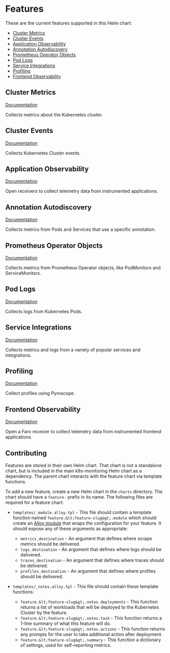 # Features

These are the current features supported in this Helm chart:

-   [Cluster Metrics](#cluster-metrics)
-   [Cluster Events](#cluster-events)
-   [Application Observability](#application-observability)
-   [Annotation Autodiscovery](#annotation-autodiscovery)
-   [Prometheus Operator Objects](#prometheus-operator-objects)
-   [Pod Logs](#pod-logs)
-   [Service Integrations](#service-integrations)
-   [Profiling](#profiling)
-   [Frontend Observability](#frontend-observability)

## Cluster Metrics

[Documentation](https://github.com/grafana/k8s-monitoring-helm/tree/main/charts/feature-cluster-metrics)

Collects metrics about the Kubernetes cluster.

## Cluster Events

[Documentation](https://github.com/grafana/k8s-monitoring-helm/tree/main/charts/feature-cluster-events)

Collects Kubernetes Cluster events.

## Application Observability

[Documentation](https://github.com/grafana/k8s-monitoring-helm/tree/main/charts/feature-application-observability)

Open receivers to collect telemetry data from instrumented applications.

## Annotation Autodiscovery

[Documentation](https://github.com/grafana/k8s-monitoring-helm/tree/main/charts/feature-annotation-autodiscovery)

Collects metrics from Pods and Services that use a specific annotation.

## Prometheus Operator Objects

[Documentation](https://github.com/grafana/k8s-monitoring-helm/tree/main/charts/feature-prometheus-operator-objects)

Collects metrics from Prometheus Operator objects, like PodMonitors and ServiceMonitors.

## Pod Logs

[Documentation](https://github.com/grafana/k8s-monitoring-helm/tree/main/charts/feature-pod-logs)

Collects logs from Kubernetes Pods.

## Service Integrations

[Documentation](https://github.com/grafana/k8s-monitoring-helm/tree/main/charts/feature-integrations)

Collects metrics and logs from a variety of popular services and integrations.

## Profiling

[Documentation](https://github.com/grafana/k8s-monitoring-helm/tree/main/charts/feature-profiling)

Collect profiles using Pyroscope.

## Frontend Observability

[Documentation](https://github.com/grafana/k8s-monitoring-helm/tree/main/charts/feature-frontend-observability)

Open a Faro receiver to collect telemetry data from instrumented frontend applications.

## Contributing

Features are stored in their own Helm chart. That chart is not a standalone chart, but is included in the main
k8s-monitoring Helm chart as a dependency. The parent chart interacts with the feature chart via template functions.

To add a new feature, create a new Helm chart in the `charts` directory. The chart should have a `feature-` prefix in
its name. The following files are required for a feature chart:

-   `templates/_module.alloy.tpl` - This file should contain a template function named
    `feature.&lt;feature-slug&gt;.module` which should create an [Alloy module](https://grafana.com/docs/alloy/latest/get-started/modules/)
    that wraps the configuration for your feature. It should expose any of these arguments as appropriate:
    -   `metrics_destination` - An argument that defines where scrape metrics should be delivered.
    -   `logs_destination` - An argument that defines where logs should be delivered.
    -   `traces_destination` - An argument that defines where traces should be delivered.
    -   `profiles_destination` - An argument that defines where profiles should be delivered.

-   `templates/_notes.alloy.tpl` - This file should contain these template functions:
    -   `feature.&lt;feature-slug&gt;.notes.deployments` - This function returns a list of workloads that will be
    deployed to the Kubernetes Cluster by the feature.
    -   `feature.&lt;feature-slug&gt;.notes.task` - This function returns a 1-line summary of what this feature will do.
    -   `feature.&lt;feature-slug&gt;.notes.actions` - This function returns any prompts for the user to take additional
        action after deployment.
    -   `feature.&lt;feature-slug&gt;.summary` - This function a dictionary of settings, used for self-reporting metrics.
